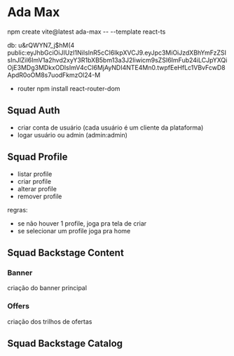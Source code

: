 # Ada Max

npm create vite@latest ada-max -- --template react-ts

db: u&rQWYN7_j$hM(4
public:eyJhbGciOiJIUzI1NiIsInR5cCI6IkpXVCJ9.eyJpc3MiOiJzdXBhYmFzZSIsInJlZiI6ImV1a2hvd2xyY3R1bXB5bm13a3J2Iiwicm9sZSI6ImFub24iLCJpYXQiOjE3MDg3MDkxODIsImV4cCI6MjAyNDI4NTE4Mn0.twpfEeHfLc1VBvFcwD8ApdR0oOM8s7uodFkmzOl24-M

- router
  npm install react-router-dom

## Squad Auth

- criar conta de usuário (cada usuário é um cliente da plataforma)
- logar usuário ou admin (admin:admin)

## Squad Profile

- listar profile
- criar profile
- alterar profile
- remover profile

regras:

- se não houver 1 profile, joga pra tela de criar
- se selecionar um profile joga pra home

## Squad Backstage Content

### Banner

criação do banner principal

### Offers

criação dos trilhos de ofertas

## Squad Backstage Catalog
